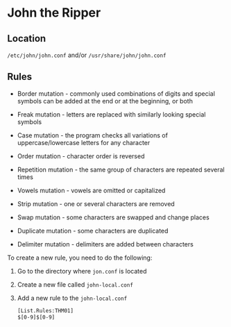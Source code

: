 # John the Ripper

## Location

``/etc/john/john.conf`` and/or ``/usr/share/john/john.conf``

## Rules

 * Border mutation - commonly used combinations of digits and special symbols can be added at the end or at the beginning, or both

 * Freak mutation - letters are replaced with similarly looking special symbols

 * Case mutation - the program checks all variations of uppercase/lowercase letters for any character
 
 * Order mutation - character order is reversed

 * Repetition mutation - the same group of characters are repeated several times

 * Vowels mutation - vowels are omitted or capitalized

 * Strip mutation - one or several characters are removed

 * Swap mutation - some characters are swapped and change places

 * Duplicate mutation - some characters are duplicated

 * Delimiter mutation - delimiters are added between characters

To create a new rule, you need to do the following:

1. Go to the directory where ``jon.conf`` is located
2. Create a new file called ``john-local.conf``
3. Add a new rule to the ``john-local.conf``

    ``` bash
    [List.Rules:THM01]
    $[0-9]$[0-9]
    ```
